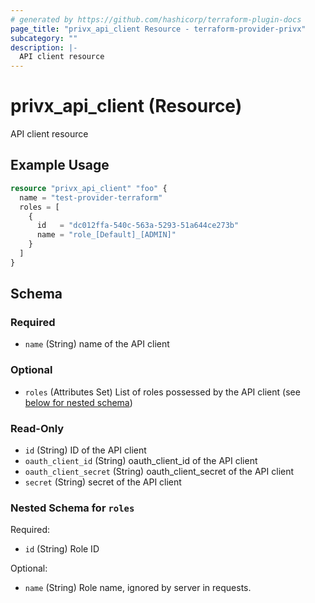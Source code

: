 ```yaml
---
# generated by https://github.com/hashicorp/terraform-plugin-docs
page_title: "privx_api_client Resource - terraform-provider-privx"
subcategory: ""
description: |-
  API client resource
---
```


# privx_api_client (Resource)

API client resource

## Example Usage

```terraform
resource "privx_api_client" "foo" {
  name = "test-provider-terraform"
  roles = [
    {
      id   = "dc012ffa-540c-563a-5293-51a644ce273b"
      name = "role_[Default]_[ADMIN]"
    }
  ]
}
```

<!-- schema generated by tfplugindocs -->
## Schema

### Required

- `name` (String) name of the API client

### Optional

- `roles` (Attributes Set) List of roles possessed by the API client (see [below for nested schema](#nestedatt--roles))

### Read-Only

- `id` (String) ID of the API client
- `oauth_client_id` (String) oauth_client_id of the API client
- `oauth_client_secret` (String) oauth_client_secret of the API client
- `secret` (String) secret of the API client

<a id="nestedatt--roles"></a>
### Nested Schema for `roles`

Required:

- `id` (String) Role ID

Optional:

- `name` (String) Role name, ignored by server in requests.
